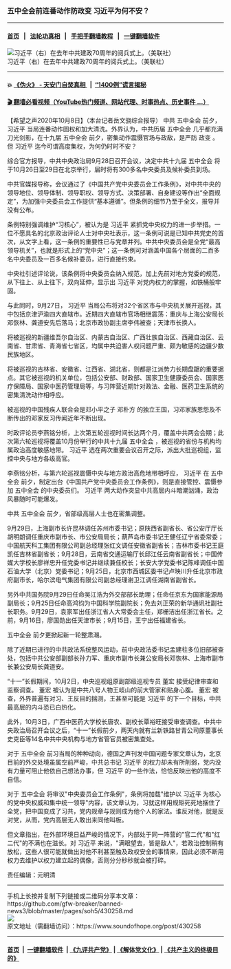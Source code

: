 ### 五中全会前连番动作防政变 习近平为何不安？
------------------------

#### [首页](https://github.com/gfw-breaker/banned-news3/blob/master/README.md) &nbsp;&nbsp;|&nbsp;&nbsp; [法轮功真相](https://github.com/begood0513/basic/blob/master/README.md)  &nbsp;&nbsp;|&nbsp;&nbsp; [手把手翻墙教程](https://github.com/gfw-breaker/guides/wiki)  &nbsp;&nbsp;|&nbsp;&nbsp; [一键翻墙软件](https://github.com/gfw-breaker/nogfw/blob/master/README.md)  



<div><img alt="习近平（右）在去年中共建政70周年的阅兵式上。（美联社）" src="https://img.soundofhope.org/2020-10/0dfc34b0-bc94-40e9-8f0c-ddc3bf2b77b1-1601610764246.jpeg"/>
<br/><figcaption class="caption">
 习近平（右）在去年中共建政70周年的阅兵式上。（美联社）
</figcaption></div><hr/>

#### 💥 [《伪火》 - 天安门自焚真相 ](http://158.247.195.190:10000/videos/blog/weihuo.html)&nbsp; |&nbsp; [“1400例”谎言揭秘  ](http://158.247.195.190:10000/videos/blog/jiexi1400.html)

#### [ 🎬  翻墙必看视频（YouTube热门频道、网站代理、时事热点、历史事件 ...）](https://github.com/gfw-breaker/links/blob/master/banned.md)

<div><div class="Content__Wrapper sc-1bvya0-0 grZQxZ">
 <p class="meta-top">
  <span class="meta">
   【希望之声2020年10月8日】（本台记者岳文骁综合报导）
  </span>
  中共
  <ok href="/term/364975">
   五中全会
  </ok>
  前夕，
  <ok href="/term/1063">
   习近平
  </ok>
  当局连番动作固权和加大清洗。外界认为，中共历届
  <ok href="/term/364975">
   五中全会
  </ok>
  几乎都充满刀光剑影，在十九届
  <ok href="/term/364975">
   五中全会
  </ok>
  前夕，密集动作震慑官场与政敌，是严防
  <ok href="/term/4581">
   政变
  </ok>
  。但
  <ok href="/term/1063">
   习近平
  </ok>
  迄今可谓高度集权，为何仍时时不安？
 </p>
 <p>
  综合官方报导，中共中央政治局9月28日召开会议，决定中共十九届
  <ok href="/term/364975">
   五中全会
  </ok>
  将于10月26日至29日在北京举行，届时将有300多名中央委员及候补委员到场。
 </p>
 <div class="AD_Embed__Wrap-sc-1xslmin-0 igMuqX module desktop">
  <div>
  </div>
 </div>
 <p>
  中共官媒报导称，会议通过了《中国共产党中央委员会工作条例》，对中共中央的领导地位、领导体制、领导职权、领导方式、决策部署、自身建设等作出“全面规定”，为加强中央委员会工作提供“基本遵循”。但条例的细节乃至于全文，报导并没有公布。
 </p>
 <p>
  条例特别强调维护“习核心”，被认为是
  <ok href="/term/1063">
   习近平
  </ok>
  紧抓党中央权力的进一步举措。一位不愿具名的北京政治评论人士对中央社表示，这一条例可说是已知中共党史的首次，从文字上看，这一条例的重要性已与党章并列。中共中央委员会是全党“最高领导机关”，也就是形式上的“党中央”；这一条例可对涵盖中国各个层面的二百多名中央委员及一百多名候补委员，进行直接约束。
 </p>
 <p>
  中央社引述评论说，该条例将中央委员会纳入规范，加上先前对地方党委的规范，从下往上、从上往下，双向延伸，显示出
  <ok href="/term/1063">
   习近平
  </ok>
  对党内权力的掌握，如铁桶般牢固。
 </p>
 <p>
  与此同时，9月27日，
  <ok href="/term/1063">
   习近平
  </ok>
  当局公布将对32个省区市与中央机关展开巡视，其中包括京津沪渝四大直辖市。近期四大直辖市官场相继震荡：重庆与上海公安局长邓恢林、龚道安先后落马；北京市政协副主席李伟被查；天津市长换人。
 </p>
 <p>
  将被巡视的新疆维吾尔自治区、内蒙古自治区、广西壮族自治区、西藏自治区、云南省、甘肃省、青海省七省区，均属中共迫害人权问题严重、颇为敏感的边疆少数民族地区。
 </p>
 <p>
  将被巡视的吉林省、安徽省、江西省、湖北省，则都是江派势力长期盘踞的重要据点。其它被巡视的机关单位，包括公安部、财政部、国家卫生健康委员会、国家医疗保障局、国家中医药管理局等，与习阵营近期针对政法、金融、医药卫生系统的密集清洗动作相呼应。
 </p>
 <p>
  被巡视的中国残疾人联合会是邓小平之子
  <ok href="/term/65964">
   邓朴方
  </ok>
  的独立王国，习邓家族恩怨及不断传出的邓家反习传闻近年不断出现。
 </p>
 <p>
  时政评论员李燕铭分析，上次第五轮巡视时间长达两个月，覆盖中共两会会期；此次第六轮巡视将覆盖10月份举行的中共十九届
  <ok href="/term/364975">
   五中全会
  </ok>
  ，被巡视的省份与机构均属政治高度敏感地带。
  <ok href="/term/1063">
   习近平
  </ok>
  选在两次重要会议召开之际，派出大批巡视组，监控中央与地方各级高官。
 </p>
 <p>
  李燕铭分析，与第六轮巡视震慑中央与地方政治高危地带相呼应，
  <ok href="/term/1063">
   习近平
  </ok>
  在
  <ok href="/term/364975">
   五中全会
  </ok>
  前夕，制定出台《中国共产党中央委员会工作条例》，则是直接管控、震慑参加
  <ok href="/term/364975">
   五中全会
  </ok>
  的中央委员们。
  <ok href="/term/1063">
   习近平
  </ok>
  两大动作突显中共高层内斗暗潮汹涌，政治风暴随时可能爆发。
 </p>
 <p>
  中共
  <ok href="/term/364975">
   五中全会
  </ok>
  前夕，省部级高层人士也在密集调整。
 </p>
 <p>
  9月29日，上海副市长许昆林调任苏州市委书记；原陕西省副省长、省公安厅厅长胡明朗调任重庆市副市长、市公安局局长；葫芦岛市委书记王健任辽宁省委常委；中国航天科工集团有限公司副总经理张红文调任安徽省副省长；吉林市委书记王庭凯任吉林省副省长；9月28日，云南省交通运输厅长邱江任云南省副省长；中国传媒大学校长廖祥忠升任党委书记并继续兼任校长；长安大学党委书记陈峰调任中国石油大学（北京）党委书记；9月25日，北京市西城区委书记卢映川升任北京市政府副市长，哈尔滨电气集团有限公司副总经理谢卫江调任湖南省副省长。
 </p>
 <div class="AD_Embed__Wrap-sc-1xslmin-0 igMuqX module desktop">
  <div>
  </div>
 </div>
 <p>
  另外中共国务院9月29日任命吴江浩为外交部部长助理；任命任京东为国家能源局副局长；9月25日任命高鸿钧为中国科学院副院长；免去刘正荣的新华通讯社副社长职务。9月29日，袁家军出任浙江省人大常委会主任，郑栅洁出任浙江省长。之前，9月16日，廖国勋出任天津市长；9月15日，王宁出任福建省长。
 </p>
 <p>
  <ok href="/term/364975">
   五中全会
  </ok>
  前夕更掀起新一轮整肃潮。
 </p>
 <p>
  除了近期已进行的中共政法系统整风运动，前中央政法委书记孟建柱多位旧部被查处，包括中共公安部副部长孙力军、重庆市副市长兼公安局长邓恢林、上海市副市长兼公安局长龚道安。
 </p>
 <p>
  “十一”长假期间，10月2日，中央巡视组原副部级巡视专员
  <ok href="/term/388819">
   董宏
  </ok>
  接受纪律审查和监察调查。
  <ok href="/term/388819">
   董宏
  </ok>
  被认为是中共八号人物王岐山的前大管家和贴身心腹。
  <ok href="/term/388819">
   董宏
  </ok>
  被查，外界普遍有对习、王反目的揣测，王甚至可能是
  <ok href="/term/1063">
   习近平
  </ok>
  的下一个目标，中共最高层的内斗恐已白热化。
 </p>
 <p>
  此外，10月3日，广西中医药大学校长唐农、副校长覃裕旺接受审查调查。中共中央政治局召开会议之后，“十一”长假前夕，两天内就有兰新铁路甘青公司原董事长史克臣等14名中共中央机构与地方省管官员被密集查处。
 </p>
 <p>
  对于
  <ok href="/term/364975">
   五中全会
  </ok>
  前习当局的种种动向，德国之声刊发中国问题专家文章认为，北京目前的外交处境虽属空前严峻，中共总书记
  <ok href="/term/1063">
   习近平
  </ok>
  的权力却未有所削弱，党内没有力量可阻止他依自己想法办事，但
  <ok href="/term/1063">
   习近平
  </ok>
  的一些作法，恰恰反映出他的高度不自信。
 </p>
 <p>
  对于
  <ok href="/term/364975">
   五中全会
  </ok>
  将审议"中央委员会工作条例"，条例将加载"维护以
  <ok href="/term/1063">
   习近平
  </ok>
  为核心的党中央权威和集中统一领导"内容，该文章认为，习就这样用规矩死死地捆住了全党，把中国变成了习共，党内规章与规则成为他个人的家法。谁反对他，就是反对党，从而，党内高层无人敢出来同他叫板。
 </p>
 <p>
  但文章指出，在外部环境日益严峻的情况下，内部处于同一阵营的"官二代"和"红二代"的不满也在滋长。对
  <ok href="/term/1063">
   习近平
  </ok>
  来说，"满眼望去，皆是敌人"，若政治控制稍有放松，这些人很可能就做出对他不利甚至触及政权安全的事情来，因此必须不断用权力去维护以权力建立起的偶像，否则分分秒秒就会被打碎。
 </p>
 <p class="meta-btm">
  责任编辑：元明清
 </p>
</div>
</div>
<hr/>
手机上长按并复制下列链接或二维码分享本文章：<br/>
https://github.com/gfw-breaker/banned-news3/blob/master/pages/soh5/430258.md <br/>
<a href='https://github.com/gfw-breaker/banned-news3/blob/master/pages/soh5/430258.md'><img src='https://github.com/gfw-breaker/banned-news3/blob/master/pages/soh5/430258.md.png'/></a> <br/>
原文地址（需翻墙访问）：https://www.soundofhope.org/post/430258


------------------------
#### [首页](https://github.com/gfw-breaker/banned-news3/blob/master/README.md) &nbsp;|&nbsp; [一键翻墙软件](https://github.com/gfw-breaker/nogfw/blob/master/README.md) &nbsp;| [《九评共产党》](https://github.com/gfw-breaker/9ping.md/blob/master/README.md#九评之一评共产党是什么) | [《解体党文化》](https://github.com/gfw-breaker/jtdwh.md/blob/master/README.md) | [《共产主义的终极目的》](https://github.com/gfw-breaker/gczydzjmd.md/blob/master/README.md)


<img src='http://gfw-breaker.win/banned-news3/pages/soh5/430258.md' width='0px' height='0px'/>